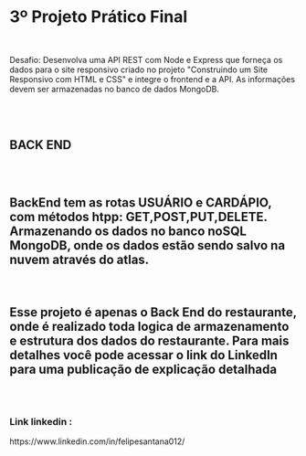 <h1>3º Projeto Prático Final</h1>
<br>
<p>
Desafio: Desenvolva uma API REST com Node e Express que forneça os dados para o site responsivo criado no projeto "Construindo um Site Responsivo com HTML e CSS" e integre o frontend e a API. As informações devem ser armazenadas no banco de dados MongoDB.
 </p>
 <br>
 <h2>BACK END<h2>
<br>
<p>
BackEnd tem as rotas USUÁRIO e CARDÁPIO, com métodos htpp: GET,POST,PUT,DELETE.
Armazenando os dados no banco noSQL MongoDB, onde os dados estão sendo salvo na nuvem através do atlas.
</p>
<br>
<p>Esse projeto é apenas o Back End do restaurante, onde é realizado toda logica de armazenamento e estrutura dos dados do restaurante. 
Para mais detalhes você pode acessar o link do LinkedIn para uma publicação de explicação detalhada</p>
<br>
<h3>Link linkedin : </h3>https://www.linkedin.com/in/felipesantana012/
